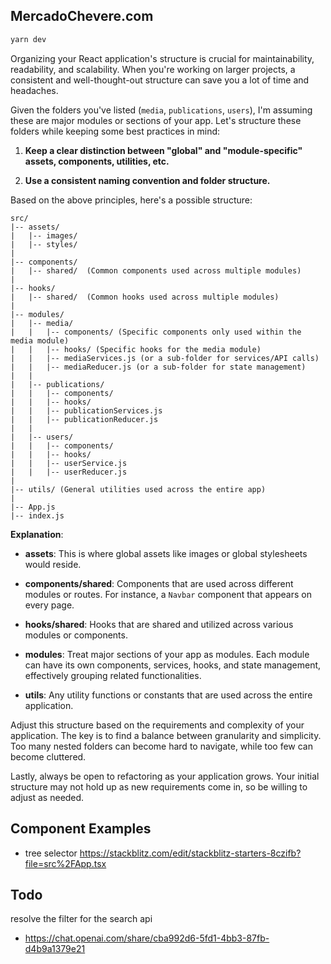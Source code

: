 ## MercadoChevere.com

```bash
yarn dev
```

Organizing your React application's structure is crucial for maintainability, readability, and scalability. When you're working on larger projects, a consistent and well-thought-out structure can save you a lot of time and headaches.

Given the folders you've listed (`media`, `publications`, `users`), I'm assuming these are major modules or sections of your app. Let's structure these folders while keeping some best practices in mind:

1. **Keep a clear distinction between "global" and "module-specific" assets, components, utilities, etc.**

2. **Use a consistent naming convention and folder structure.**

Based on the above principles, here's a possible structure:

```
src/
|-- assets/
|   |-- images/
|   |-- styles/
|
|-- components/
|   |-- shared/  (Common components used across multiple modules)
|
|-- hooks/
|   |-- shared/  (Common hooks used across multiple modules)
|
|-- modules/
|   |-- media/
|   |   |-- components/ (Specific components only used within the media module)
|   |   |-- hooks/ (Specific hooks for the media module)
|   |   |-- mediaServices.js (or a sub-folder for services/API calls)
|   |   |-- mediaReducer.js (or a sub-folder for state management)
|   |
|   |-- publications/
|   |   |-- components/
|   |   |-- hooks/
|   |   |-- publicationServices.js
|   |   |-- publicationReducer.js
|   |
|   |-- users/
|   |   |-- components/
|   |   |-- hooks/
|   |   |-- userService.js
|   |   |-- userReducer.js
|
|-- utils/ (General utilities used across the entire app)
|
|-- App.js
|-- index.js
```

**Explanation**:

- **assets**: This is where global assets like images or global stylesheets would reside.
- **components/shared**: Components that are used across different modules or routes. For instance, a `Navbar` component that appears on every page.

- **hooks/shared**: Hooks that are shared and utilized across various modules or components.

- **modules**: Treat major sections of your app as modules. Each module can have its own components, services, hooks, and state management, effectively grouping related functionalities.

- **utils**: Any utility functions or constants that are used across the entire application.

Adjust this structure based on the requirements and complexity of your application. The key is to find a balance between granularity and simplicity. Too many nested folders can become hard to navigate, while too few can become cluttered.

Lastly, always be open to refactoring as your application grows. Your initial structure may not hold up as new requirements come in, so be willing to adjust as needed.

## Component Examples

- tree selector https://stackblitz.com/edit/stackblitz-starters-8czifb?file=src%2FApp.tsx

## Todo

resolve the filter for the search api

- https://chat.openai.com/share/cba992d6-5fd1-4bb3-87fb-d4b9a1379e21
